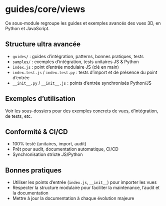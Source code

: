 # guides/core/views

Ce sous-module regroupe les guides et exemples avancés des vues 3D, en Python et JavaScript.

## Structure ultra avancée
- `guides/` : guides d’intégration, patterns, bonnes pratiques, tests
- `samples/` : exemples d’intégration, tests unitaires JS & Python
- `index.js` : point d’entrée modulaire JS (clé en main)
- `index.test.js` / `index.test.py` : tests d’import et de présence du point d’entrée
- `__init__.py` / `__init__.js` : points d’entrée synchronisés Python/JS

## Exemples d’utilisation
Voir les sous-dossiers pour des exemples concrets de vues, d’intégration, de tests, etc.

## Conformité & CI/CD
- 100% testé (unitaires, import, audit)
- Prêt pour audit, documentation automatique, CI/CD
- Synchronisation stricte JS/Python

## Bonnes pratiques
- Utiliser les points d’entrée (`index.js`, `__init__`) pour importer les vues
- Respecter la structure modulaire pour faciliter la maintenance, l’audit et la documentation
- Mettre à jour la documentation à chaque évolution majeure
